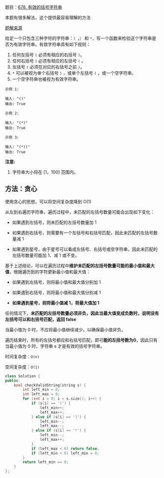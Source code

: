 题目：[678. 有效的括号字符串](https://leetcode-cn.com/problems/valid-parenthesis-string/)

本题有很多解法，这个提供最容易理解的方法

[题解来源](https://leetcode-cn.com/problems/valid-parenthesis-string/solution/you-xiao-de-gua-hao-zi-fu-chuan-by-leetc-osi3/)

给定一个只包含三种字符的字符串：`（ `，`）` 和 `*`，写一个函数来检验这个字符串是否为有效字符串。有效字符串具有如下规则：

1. 任何左括号 `(` 必须有相应的右括号 `)`。
2. 任何右括号 `)` 必须有相应的左括号 `(` 。
3. 左括号 `(` 必须在对应的右括号之前 `)`。
4. `*` 可以被视为单个右括号 `)` ，或单个左括号 `(` ，或一个空字符串。
5. 一个空字符串也被视为有效字符串。

```
示例 1:

输入: "()"
输出: True

示例 2:

输入: "(*)"
输出: True

示例 3:

输入: "(*))"
输出: True
```

**注意:**

1. 字符串大小将在 [1，100] 范围内。

## 方法：贪心

使用贪心的思想，可以将空间复杂度降到 O(1)

从左到右遍历字符串，遍历过程中，未匹配的左括号数量可能会出现如下变化：

- 如果遇到左括号，则未匹配的左括号数量加 1

- 如果遇到右括号，则需要有一个左括号和右括号匹配，因此未匹配的左括号数量减 1

- 如果遇到星号，由于星号可以看成左括号、右括号或空字符串，因此未匹配的左括号数量可能加 1、减 1 或不变。

基于上述结论，可以在遍历过程中**维护未匹配的左括号数量可能的最小值和最大值**，根据遍历到的字符更新最小值和最大值：

- 如果遇到左括号，则将最小值和最大值分别加 1

- 如果遇到右括号，则将最小值和最大值分别减 1

- **如果遇到星号，则将最小值减 1，将最大值加 1**

任何情况下，**未匹配的左括号数量必须非负，因此当最大值变成负数时，说明没有左括号可以和右括号匹配，返回 false**

当最小值为 0 时，不应将最小值继续减少，以确保最小值非负。

遍历结束时，所有的左括号都应和右括号匹配，即可**能的左括号数为0**，因此只有当最小值为 0 时，字符串 s 才是有效的括号字符串。

时间复杂度：`O(n)`

空间复杂度：`O(1)`

```cpp
class Solution {
public:
    bool checkValidString(string s) {
        int left_min = 0;
        int left_max = 0;
        for (int i = 0; i < s.size(); i++) {
            if (s[i] == '(') {
                left_min++;
                left_max++;
            } else if (s[i] == ')') {
                left_min--;
                left_max--;
            } else if (s[i] == '*') {
                left_min--;
                left_max++;
            }
            if (left_max < 0) return false;
            if (left_min < 0) left_min = 0;
        }
        return left_min == 0;
    }
};
```

